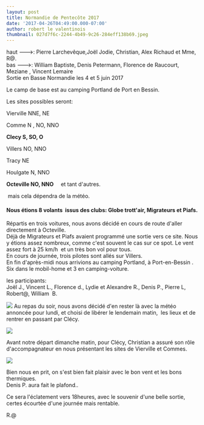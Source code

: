 ```yaml
---
layout: post
title: Normandie de Pentecôte 2017
date: '2017-04-26T04:49:00.000-07:00'
author: robert le valentinois
thumbnail: 027d7f6c-2244-4b49-9c26-284eff138b69.jpeg
---
```

haut ---&gt;: Pierre Larchevêque,Joël Jodie, Christian, Alex Richaud et Mme, R@.  
bas ---&gt;: William Baptiste, Denis Petermann, Florence de Raucourt, Meziane , Vincent Lemaire  
Sortie en Basse Normandie les 4 et 5 juin 2017

Le camp de base est au camping Portland de Port en Bessin.

Les sites possibles seront:

Vierville NNE, NE

Comme N , NO, NNO

**Clecy S, SO, O**

Villers NO, NNO

Tracy NE

Houlgate N, NNO

**Octeville NO, NNO&nbsp;** &nbsp;&nbsp; et tant d'autres.  
  
&nbsp;mais cela dépendra de la météo.  
  
  

#### Nous étions 8 volants&nbsp; issus des clubs: Globe trott'air, Migrateurs et Piafs.
Répartis en trois voitures, nous avons décidé en cours de route d'aller directement à Octeville.  
 Déjà de Migrateurs et Piafs avaient programmé une sortie vers ce site. Nous y étions assez nombreux, comme c'est souvent le cas sur ce spot. Le vent assez fort à 25 km/h&nbsp; et un très bon vol pour tous.  
 En cours de journée, trois pilotes sont allés sur Villers.  
 En fin d'après-midi nous arrivions au camping Portland, à Port-en-Bessin .  
 Six dans le mobil-home et 3 en camping-voiture.  
  
 les participants:  
 Joël J., Vincent L., Florence d., Lydie et Alexandre R., Denis P., Pierre L, Robert@, William&nbsp; B.  

[![](9d95a8ba-d334-4b9a-b048-73b30c7bc131.jpeg)](aae7195c-9811-494e-9c7f-30f9a0e513fa.jpeg)
Au repas du soir, nous avons décidé d'en rester là avec la météo annoncée pour lundi, et choisi de libérer le lendemain matin,&nbsp; les lieux et de rentrer en passant par Clécy.  
  

[![](9ade7a04-a94c-4e02-bb63-5005c7c2de1f.jpg)](123a6272-efac-4876-9faf-e2104cdc9b22.jpg)
  
 Avant notre départ dimanche matin, pour Clécy, Christian a assuré son rôle d'accompagnateur en nous présentant les sites de Vierville et Commes.  

[![](029d6bcb-27e5-41cf-b025-756e476c68d2.jpg)](4411d050-cbb9-430b-985e-ea80fe997f02.jpg)
  
  
 Bien nous en prit, on s'est bien fait plaisir avec le bon vent et les bons thermiques.  
 Denis P. aura fait le plafond..  
  
 Ce sera l'éclatement vers 18heures, avec le souvenir d'une belle sortie, certes écourtée d'une journée mais rentable.  
  
 R.@  
  
  
  
  
  

  

